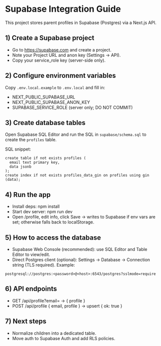 # Supabase Integration Guide

This project stores parent profiles in Supabase (Postgres) via a Next.js API.

## 1) Create a Supabase project
- Go to https://supabase.com and create a project.
- Note your Project URL and anon key (Settings → API).
- Copy your service_role key (server-side only).

## 2) Configure environment variables
Copy `.env.local.example` to `.env.local` and fill in:

- NEXT_PUBLIC_SUPABASE_URL
- NEXT_PUBLIC_SUPABASE_ANON_KEY
- SUPABASE_SERVICE_ROLE (server only; DO NOT COMMIT)

## 3) Create database tables
Open Supabase SQL Editor and run the SQL in `supabase/schema.sql` to create the `profiles` table.

SQL snippet:
```
create table if not exists profiles (
  email text primary key,
  data jsonb
);
create index if not exists profiles_data_gin on profiles using gin (data);
```

## 4) Run the app
- Install deps: npm install
- Start dev server: npm run dev
- Open /profile, edit info, click Save → writes to Supabase if env vars are set; otherwise falls back to localStorage.

## 5) How to access the database
- Supabase Web Console (recommended): use SQL Editor and Table Editor to view/edit.
- Direct Postgres client (optional): Settings → Database → Connection string (TLS required). Example:
```
postgresql://postgres:<password>@<host>:6543/postgres?sslmode=require
```

## 6) API endpoints
- GET /api/profile?email=<email> → { profile }
- POST /api/profile { email, profile } → upsert { ok: true }

## 7) Next steps
- Normalize children into a dedicated table.
- Move auth to Supabase Auth and add RLS policies.
